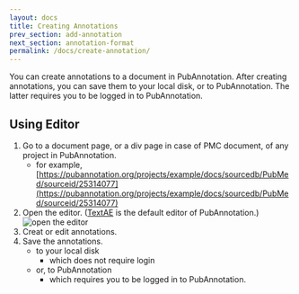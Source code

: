 ```yaml
---
layout: docs
title: Creating Annotations
prev_section: add-annotation
next_section: annotation-format
permalink: /docs/create-annotation/
---
```


You can create annotations to a document in PubAnnotation.
After creating annotations, you can save them to your local disk, or to PubAnnotation.
The latter requires you to be logged in to PubAnnotation.

## Using Editor

1. Go to a document page, or a div page in case of PMC document, of any project in PubAnnotation.
   - for example, [https://pubannotation.org/projects/example/docs/sourcedb/PubMed/sourceid/25314077](https://pubannotation.org/projects/example/docs/sourcedb/PubMed/sourceid/25314077)
2. Open the editor. ([TextAE](https://textae.pubannotation.org) is the default editor of PubAnnotation.)
![open the editor]({{site.baseurl}}/img/open_editor.png)
3. Creat or edit annotations.
4. Save the annotations.
   - to your local disk
      - which does not require login
   - or, to PubAnnotation
      - which requires you to be logged in to PubAnnotation.
